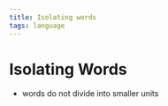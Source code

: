 ```yaml
---
title: Isolating words
tags: language
---
```


# Isolating Words
- words do not divide into smaller units


































































